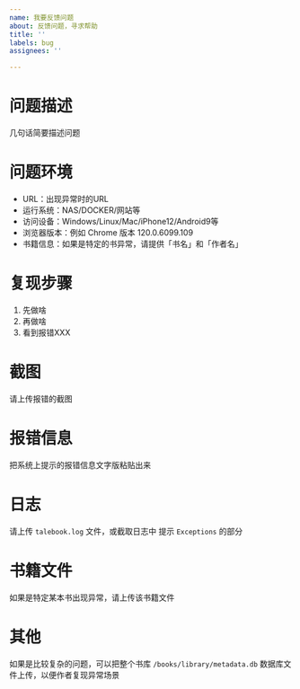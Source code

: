 ```yaml
---
name: 我要反馈问题
about: 反馈问题，寻求帮助
title: ''
labels: bug
assignees: ''

---
```


# 问题描述
几句话简要描述问题

# 问题环境
- URL：出现异常时的URL
- 运行系统：NAS/DOCKER/网站等
- 访问设备：Windows/Linux/Mac/iPhone12/Android9等
- 浏览器版本：例如 Chrome 版本 120.0.6099.109
- 书籍信息：如果是特定的书异常，请提供「书名」和「作者名」

# 复现步骤
1. 先做啥
2. 再做啥
3. 看到报错XXX

# 截图
请上传报错的截图

# 报错信息
把系统上提示的报错信息文字版粘贴出来

# 日志
请上传 `talebook.log` 文件，或截取日志中 提示 `Exceptions` 的部分

# 书籍文件
如果是特定某本书出现异常，请上传该书籍文件

# 其他
如果是比较复杂的问题，可以把整个书库 `/books/library/metadata.db` 数据库文件上传，以便作者复现异常场景
